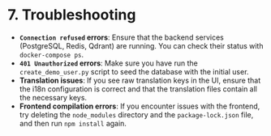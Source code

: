 # 7. Troubleshooting

*   **`Connection refused` errors**: Ensure that the backend services (PostgreSQL, Redis, Qdrant) are running. You can check their status with `docker-compose ps`.
*   **`401 Unauthorized` errors**: Make sure you have run the `create_demo_user.py` script to seed the database with the initial user.
*   **Translation issues**: If you see raw translation keys in the UI, ensure that the i18n configuration is correct and that the translation files contain all the necessary keys.
*   **Frontend compilation errors**: If you encounter issues with the frontend, try deleting the `node_modules` directory and the `package-lock.json` file, and then run `npm install` again.
